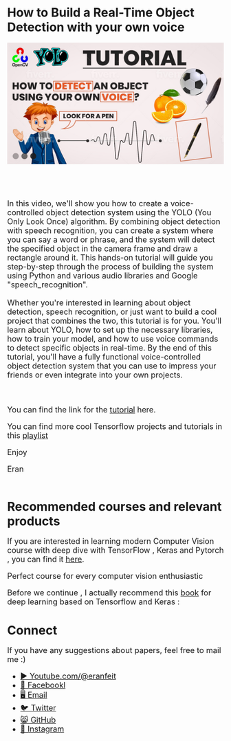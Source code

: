 # How to Build a Real-Time Object Detection with your own voice

<p align="center">
  <img width="800" src="How-to-detect-object-using-voice-yolo-tutorial.jpg" "image">
</p>

##
<br/><br/> 

<font size= "4" >
In this video, we'll show you how to create a voice-controlled object detection system using the YOLO (You Only Look Once) algorithm. By combining object detection with speech recognition, you can create a system where you can say a word or phrase, and the system will detect the specified object in the camera frame and draw a rectangle around it. This hands-on tutorial will guide you step-by-step through the process of building the system using Python and various audio libraries and Google "speech_recognition".
<br/><br/> 
Whether you're interested in learning about object detection, speech recognition, or just want to build a cool project that combines the two, this tutorial is for you. You'll learn about YOLO, how to set up the necessary libraries, how to train your model, and how to use voice commands to detect specific objects in real-time. By the end of this tutorial, you'll have a fully functional voice-controlled object detection system that you can use to impress your friends or even integrate into your own projects.

<br/><br/> 
You can find the link for the [tutorial](https://youtu.be/fd1msoIpM5Q) here. 

You can find more cool Tensorflow projects and tutorials in this [playlist](https://www.youtube.com/watch?v=fd1msoIpM5Q&list=PLdkryDe59y4bxVvpexwR6PMTHH6_vFXjA)

Enjoy

Eran
<br/><br/> 

</font>

# Recommended courses and relevant products 
<font size= "4" >

If you are interested in learning modern Computer Vision course with deep dive with TensorFlow , Keras and Pytorch , you can find it [here](http://bit.ly/3HeDy1V).

Perfect course for every computer vision enthusiastic

Before we continue , I actually recommend this [book](https://amzn.to/3STWZ2N) for deep learning based on Tensorflow and Keras : 



</font>

# Connect

<font size= "4" >
If you have any suggestions about papers, feel free to mail me :)

- [▶️ Youtube.com/@eranfeit](youtube.com/@eranfeit?sub_confirmation=1)
- [🐙 Facebookl](https://www.facebook.com/groups/3080601358933585)
- [🖥️ Email](mailto:feitgemel@gmail.com)
- [🐦 Twitter](https://twitter.com/eran_feit )
- [😸 GitHub](https://github.com/feitgemel)
- [📸 Instagram](https://www.instagram.com/eran_feit/)
</font>


